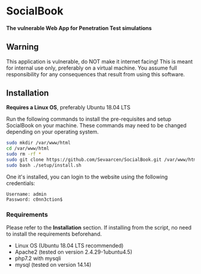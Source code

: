 # SocialBook
#### The vulnerable Web App for Penetration Test simulations

## Warning
This application is vulnerable, do NOT make it internet facing! This is meant for internal use only, preferably on a virtual machine. You assume full responsibility for any consequences that result from using this software.

## Installation
**Requires a Linux OS**, preferably Ubuntu 18.04 LTS

Run the following commands to install the pre-requisites and setup SocialBook on your machine. These commands may need to be changed depending on your operating system.
```bash
sudo mkdir /var/www/html
cd /var/www/html
sudo rm -rf *
sudo git clone https://github.com/Sevaarcen/SocialBook.git /var/www/html
sudo bash ./setup/install.sh
```

One it's installed, you can login to the website using the following credentials:
```
Username: admin
Password: c0nn3ction$
```

### Requirements
Please refer to the **Installation** section. If installing from the script, no need to install the requirements beforehand.
* Linux OS (Ubuntu 18.04 LTS recommended)
* Apache2 (tested on version 2.4.29-1ubuntu4.5)
* php7.2 with mysqli
* mysql (tested on version 14.14)
